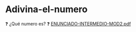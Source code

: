 # Adivina-el-numero
:question: ¿Qué numero es? :question:
[ENUNCIADO-INTERMEDIO-MOD2.pdf](https://github.com/sasalinero/Adivina-el-numero/files/8040255/ENUNCIADO-INTERMEDIO-MOD2.pdf)
